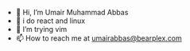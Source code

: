 - 👋 Hi, I’m Umair Muhammad Abbas
- 👀 i do react and linux
- 🌱 I’m trying vim
- 📫 How to reach me at umairabbas@bearplex.com 

<!---
umair-react-Dev/umair-react-Dev is a ✨ special ✨ repository because its `README.md` (this file) appears on your GitHub profile.
You can click the Preview link to take a look at your changes.
--->
